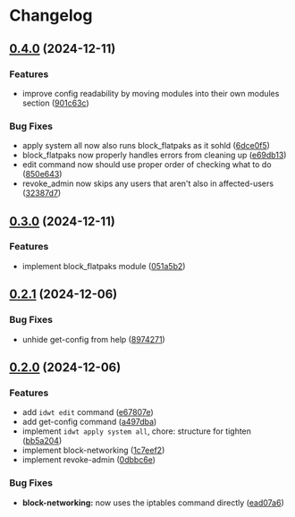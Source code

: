 # Changelog

## [0.4.0](https://github.com/noahdotpy/idwt/compare/v0.3.0...v0.4.0) (2024-12-11)


### Features

* improve config readability by moving modules into their own modules section ([901c63c](https://github.com/noahdotpy/idwt/commit/901c63cc7f0d5d76e81226335c634c32604e1209))


### Bug Fixes

* apply system all now also runs block_flatpaks as it sohld ([6dce0f5](https://github.com/noahdotpy/idwt/commit/6dce0f5851d385b30169102c5571f0fdcff681b4))
* block_flatpaks now properly handles errors from cleaning up ([e69db13](https://github.com/noahdotpy/idwt/commit/e69db13f4e6df27674b905dc13c9fe23fc46bed3))
* edit command now should use proper order of checking what to do ([850e643](https://github.com/noahdotpy/idwt/commit/850e643f36d52f476968faca2cb03db8d425cb46))
* revoke_admin now skips any users that aren't also in affected-users ([32387d7](https://github.com/noahdotpy/idwt/commit/32387d727541f57344729248abbb69d37b4cd63b))

## [0.3.0](https://github.com/noahdotpy/idwt/compare/v0.2.1...v0.3.0) (2024-12-11)


### Features

* implement block_flatpaks module ([051a5b2](https://github.com/noahdotpy/idwt/commit/051a5b20b588fce95615183954f9820ce58c45fb))

## [0.2.1](https://github.com/noahdotpy/idwt/compare/v0.2.0...v0.2.1) (2024-12-06)


### Bug Fixes

* unhide get-config from help ([8974271](https://github.com/noahdotpy/idwt/commit/89742718590ecb19c39e6c3fa4c44f723a72c0a4))

## [0.2.0](https://github.com/noahdotpy/idwt/compare/v0.1.0...v0.2.0) (2024-12-06)


### Features

* add `idwt edit` command ([e67807e](https://github.com/noahdotpy/idwt/commit/e67807eb5dae39af19aad17d40f49c43c77ec9ee))
* add get-config command ([a497dba](https://github.com/noahdotpy/idwt/commit/a497dba2e12ee73479d7966131fe7b555fdd1007))
* implement `idwt apply system all`, chore: structure for tighten ([bb5a204](https://github.com/noahdotpy/idwt/commit/bb5a204e93dee41533f08201a80f0e0a5749518c))
* implement block-networking ([1c7eef2](https://github.com/noahdotpy/idwt/commit/1c7eef26b0000c469214810a0f8ba49db14b444e))
* implement revoke-admin ([0dbbc6e](https://github.com/noahdotpy/idwt/commit/0dbbc6e590966d5192302c616c5ffd84fb595cca))


### Bug Fixes

* **block-networking:** now uses the iptables command directly ([ead07a6](https://github.com/noahdotpy/idwt/commit/ead07a6bc2b6fc8745af543086b99404ba247a90))
